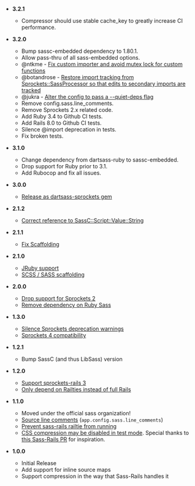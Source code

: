 - **3.2.1**
  - Compressor should use stable cache_key to greatly increase CI performance.

- **3.2.0**
  - Bump sassc-embedded dependency to 1.80.1.
  - Allow pass-thru of all sass-embedded options.
  - @ntkme - [Fix custom importer and avoid mutex lock for custom functions](https://github.com/tablecheck/dartsass-sprockets/pull/22)
  - @botandrose - [Restore import tracking from Sprockets::SassProcessor so that edits to secondary imports are tracked](https://github.com/tablecheck/dartsass-sprockets/pull/29)
  - @jukra - [Alter the config to pass a --quiet-deps flag](https://github.com/tablecheck/dartsass-sprockets/pull/27)
  - Remove config.sass.line_comments.
  - Remove Sprockets 2.x related code.
  - Add Ruby 3.4 to Github CI tests.
  - Add Rails 8.0 to Github CI tests.
  - Silence @import deprecation in tests.
  - Fix broken tests.

- **3.1.0**
  - Change dependency from dartsass-ruby to sassc-embedded.
  - Drop support for Ruby prior to 3.1.
  - Add Rubocop and fix all issues.

- **3.0.0**
  - [Release as dartsass-sprockets gem](https://github.com/tablecheck/dartsass-sprockets/pull/1)

- **2.1.2**
  - [Correct reference to SassC::Script::Value::String](https://github.com/sass/sassc-rails/pull/129)

- **2.1.1**
  - [Fix Scaffolding](https://github.com/sass/sassc-rails/pull/119)

- **2.1.0**
  - [JRuby support](https://github.com/sass/sassc-rails/pull/113)
  - [SCSS / SASS scaffolding](https://github.com/sass/sassc-rails/pull/112)

- **2.0.0**
  - [Drop support for Sprockets 2](https://github.com/sass/sassc-rails/pull/109)
  - [Remove dependency on Ruby Sass](https://github.com/sass/sassc-rails/pull/109)

- **1.3.0**
  - [Silence Sprockets deprecation warnings](https://github.com/sass/sassc-rails/pull/76)
  - [Sprockets 4 compatibility](https://github.com/sass/sassc-rails/pull/65)

- **1.2.1**
  - Bump SassC (and thus LibSass) version

- **1.2.0**
  - [Support sprockets-rails 3](https://github.com/sass/sassc-rails/pull/41)
  - [Only depend on Railties instead of full Rails](https://github.com/sass/sassc-rails/pull/52)

- **1.1.0**
  - Moved under the official sass organization!
  - [Source line comments](https://github.com/sass/sassc-rails/pull/24) (`app.config.sass.line_comments`)
  - [Prevent sass-rails railtie from running](https://github.com/sass/sassc-rails/pull/34)
  - [CSS compression may be disabled in test mode](https://github.com/sass/sassc-rails/issues/33). Special thanks to [this Sass-Rails PR](https://github.com/rails/sass-rails/pull/338) for inspiration.
 
- **1.0.0**
  - Initial Release
  - Add support for inline source maps
  - Support compression in the way that Sass-Rails handles it
